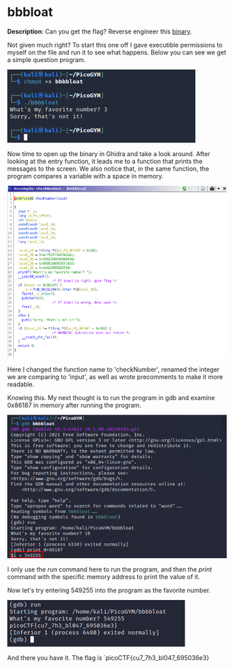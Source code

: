 # bbbloat
**Description**: Can you get the flag? Reverse engineer this [binary](https://artifacts.picoctf.net/c/302/bbbbloat).

Not given much right? To start this one off I gave executible permissions to myself on the file and run it to see what happens. Below you can see we get a simple question program.

![progam1](/imgs/bbbloat1.png)

Now time to open up the binary in Ghidra and take a look around. After looking at the entry function, it leads me to a function that prints the messages to the screen. We also notice that, in the same function, the program compares a variable with a space in memory.

![Ghidra](/imgs/bbbloat2.png)

Here I changed the function name to 'checkNumber', renamed the integer we are comparing to 'input', as well as wrote precomments to make it more readable. 

Knowing this. My next thought is to run the program in gdb and examine 0x86187 in memory after running the program.

![program2](/imgs/bbbloat3.png)

I only use the *run* command here to run the program, and then the *print* command with the specific memory address to print the value of it. 

Now let's try entering 549255 into the program as the favorite number. 

![final](/imgs/bbbloat4.png)

And there you have it. The flag is `picoCTF{cu7_7h3_bl047_695036e3}